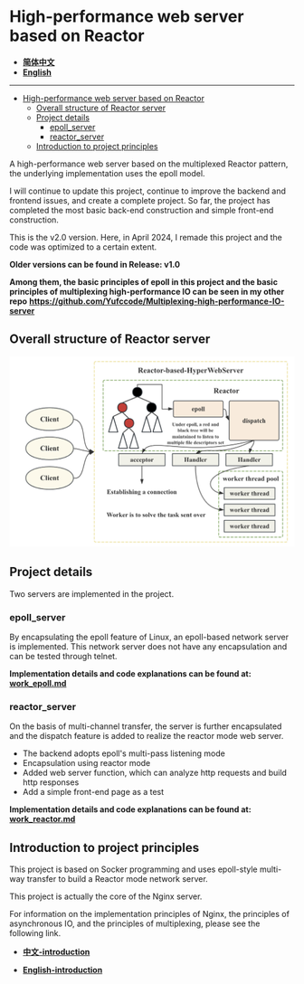 # High-performance web server based on Reactor

- **[简体中文](./README-CN.md)**
- **[English](./README.md)**

***

- [High-performance web server based on Reactor](#high-performance-web-server-based-on-reactor)
  - [Overall structure of Reactor server](#overall-structure-of-reactor-server)
  - [Project details](#project-details)
    - [epoll\_server](#epoll_server)
    - [reactor\_server](#reactor_server)
  - [Introduction to project principles](#introduction-to-project-principles)


A high-performance web server based on the multiplexed Reactor pattern, the underlying implementation uses the epoll model.

I will continue to update this project, continue to improve the backend and frontend issues, and create a complete project. So far, the project has completed the most basic back-end construction and simple front-end construction.

This is the v2.0 version. Here, in April 2024, I remade this project and the code was optimized to a certain extent.

**Older versions can be found in Release: v1.0**

**Among them, the basic principles of epoll in this project and the basic principles of multiplexing high-performance IO can be seen in my other repo**
**https://github.com/Yufccode/Multiplexing-high-performance-IO-server**

## Overall structure of Reactor server

![](./assets/server-struct.png)

## Project details

Two servers are implemented in the project.

### epoll_server

By encapsulating the epoll feature of Linux, an epoll-based network server is implemented. This network server does not have any encapsulation and can be tested through telnet.

**Implementation details and code explanations can be found at: [work_epoll.md](./docs/work_epoll.md)**

### reactor_server

On the basis of multi-channel transfer, the server is further encapsulated and the dispatch feature is added to realize the reactor mode web server.

- The backend adopts epoll's multi-pass listening mode
- Encapsulation using reactor mode
- Added web server function, which can analyze http requests and build http responses
- Add a simple front-end page as a test

**Implementation details and code explanations can be found at: [work_reactor.md](./docs/work_reactor.md)**


## Introduction to project principles

This project is based on Socker programming and uses epoll-style multi-way transfer to build a Reactor mode network server.

This project is actually the core of the Nginx server.

For information on the implementation principles of Nginx, the principles of asynchronous IO, and the principles of multiplexing, please see the following link.

- **[中文-introduction](./docs/introduction-cn.md)**

- **[English-introduction](./docs/introduction.md)**